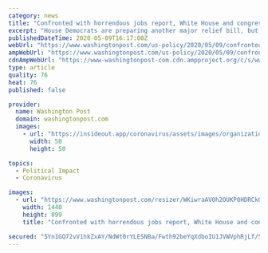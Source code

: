 ```yaml
---
category: news
title: "Confronted with horrendous jobs report, White House and congressional Democrats aren’t even talking"
excerpt: "House Democrats are preparing another major relief bill, but no bipartisan negotiations are happening, making it unlikely more aid will be coming out of Washington soon. As a result, pressure is mounting on the Federal Reserve to act on its own."
publishedDateTime: 2020-05-09T16:17:00Z
webUrl: "https://www.washingtonpost.com/us-policy/2020/05/09/confronted-with-horrendous-jobs-report-white-house-congressional-democrats-arent-even-talking/"
ampWebUrl: "https://www.washingtonpost.com/us-policy/2020/05/09/confronted-with-horrendous-jobs-report-white-house-congressional-democrats-arent-even-talking/?outputType=amp"
cdnAmpWebUrl: "https://www-washingtonpost-com.cdn.ampproject.org/c/s/www.washingtonpost.com/us-policy/2020/05/09/confronted-with-horrendous-jobs-report-white-house-congressional-democrats-arent-even-talking/?outputType=amp"
type: article
quality: 76
heat: 76
published: false

provider:
  name: Washington Post
  domain: washingtonpost.com
  images:
    - url: "https://insideout.app/coronavirus/assets/images/organizations/washingtonpost.com-50x50.jpg"
      width: 50
      height: 50

topics:
  - Political Impact
  - Coronavirus

images:
  - url: "https://www.washingtonpost.com/resizer/WKiwraAV0h2OUKP0HDRCkOrVPTk=/1440x0/smart/arc-anglerfish-washpost-prod-washpost.s3.amazonaws.com/public/2G2WEQERMII6VEZCUKPHL374SM.jpg"
    width: 1440
    height: 899
    title: "Confronted with horrendous jobs report, White House and congressional Democrats aren’t even talking"

secured: "5Yn1GQ72vV1hkZxAY/NdWt0rYLESNBa/Fwth92beYqXdboIU1JVWVphRjLf/5lIR0I1lWT3JCO4r0z3P3POcSBaxN9b0DcaQQtuk/nfcheJfCVKatDticW5W7dX1GsMihBw+EhiphunxSjdyH/qTpbvmpmwYX/H/r2+BPEiru7w2ZVtBT5ffuglo2xOp5HKJAtdT3TLKFGaBoM1ngqGN5m4z3WTxVSpYnMb8VaI/sidTHUj0cnQijup5YIh5wVX2UuILhDBLMybhXaDrFlvZIEBdY4t3yVtqamfeDkSui90u91r9spULtnxu9nNFbOSn5pbFKVeal//1lq1FZT4F1x4fneTiko6L8w2vgdBL/wL+eQDZktzD/aeRU8nHXVGSo0CdrxDX1TmBo+qvv3xXbc/xV0Ll7dKZkK9wO9Oa2ERFY/z7IybmHuEcHAsA7dz0woH9oNM5aX1I2Gyf6ULLsRqsjguFheVJoRMz19kPX/o=;WD6rgQMWIdpqBnM1b/NP9g=="
---
```


